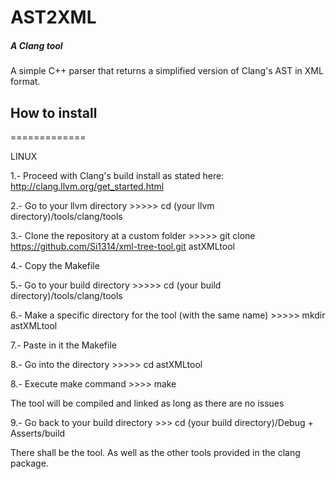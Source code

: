 # __AST2XML__
##### A Clang tool

A simple C++ parser that returns a simplified version of Clang's AST in XML format.

## How to install
=============

LINUX

1.- Proceed with Clang's build install as stated here:
	http://clang.llvm.org/get_started.html

2.- Go to your llvm directory >>>>> cd (your llvm directory)/tools/clang/tools

3.- Clone the repository at a custom folder >>>>> git clone https://github.com/Si1314/xml-tree-tool.git astXMLtool

4.- Copy the Makefile

5.- Go to your build directory >>>>> cd (your build directory)/tools/clang/tools

6.- Make a specific directory for the tool (with the same name) >>>>> mkdir astXMLtool

7.- Paste in it the Makefile

8.- Go into the directory >>>>> cd astXMLtool

8.- Execute make command >>>> make

The tool will be compiled and linked as long as there are no issues

9.- Go back to your build directory >>> cd (your build directory)/Debug + Asserts/build

There shall be the tool. As well as the other tools provided in the clang package.
